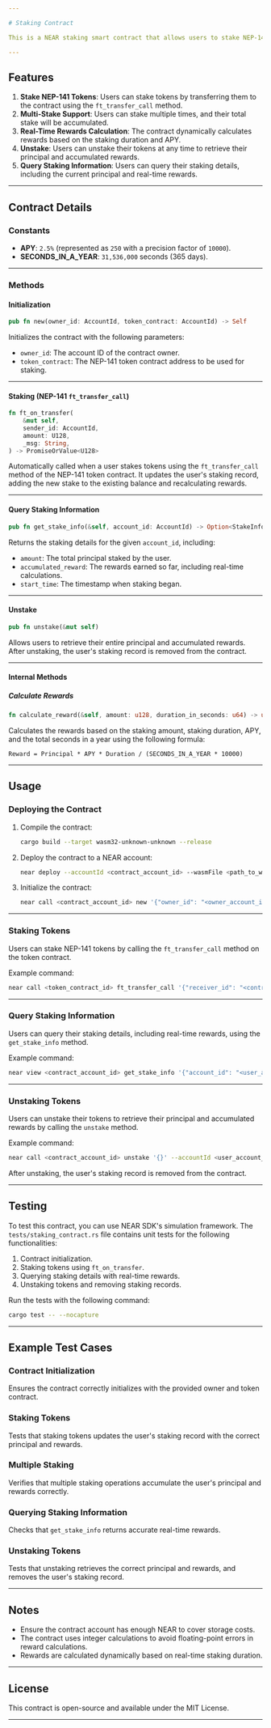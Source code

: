 ```yaml
---

# Staking Contract

This is a NEAR staking smart contract that allows users to stake NEP-141 tokens and earn rewards based on the Annual Percentage Yield (APY). Users can stake tokens multiple times, query their current stake and rewards, and unstake to retrieve their principal and accumulated rewards.

---
```


## Features

1. **Stake NEP-141 Tokens**: Users can stake tokens by transferring them to the contract using the `ft_transfer_call` method.
2. **Multi-Stake Support**: Users can stake multiple times, and their total stake will be accumulated.
3. **Real-Time Rewards Calculation**: The contract dynamically calculates rewards based on the staking duration and APY.
4. **Unstake**: Users can unstake their tokens at any time to retrieve their principal and accumulated rewards.
5. **Query Staking Information**: Users can query their staking details, including the current principal and real-time rewards.

---

## Contract Details

### Constants

- **APY**: `2.5%` (represented as `250` with a precision factor of `10000`).
- **SECONDS_IN_A_YEAR**: `31,536,000` seconds (365 days).

---

### Methods

#### Initialization

```rust
pub fn new(owner_id: AccountId, token_contract: AccountId) -> Self
```

Initializes the contract with the following parameters:
- `owner_id`: The account ID of the contract owner.
- `token_contract`: The NEP-141 token contract address to be used for staking.

---

#### Staking (NEP-141 `ft_transfer_call`)

```rust
fn ft_on_transfer(
    &mut self,
    sender_id: AccountId,
    amount: U128,
    _msg: String,
) -> PromiseOrValue<U128>
```

Automatically called when a user stakes tokens using the `ft_transfer_call` method of the NEP-141 token contract. It updates the user's staking record, adding the new stake to the existing balance and recalculating rewards.

---

#### Query Staking Information

```rust
pub fn get_stake_info(&self, account_id: AccountId) -> Option<StakeInfo>
```

Returns the staking details for the given `account_id`, including:
- `amount`: The total principal staked by the user.
- `accumulated_reward`: The rewards earned so far, including real-time calculations.
- `start_time`: The timestamp when staking began.

---

#### Unstake

```rust
pub fn unstake(&mut self)
```

Allows users to retrieve their entire principal and accumulated rewards. After unstaking, the user's staking record is removed from the contract.

---

#### Internal Methods

##### Calculate Rewards

```rust
fn calculate_reward(&self, amount: u128, duration_in_seconds: u64) -> u128
```

Calculates the rewards based on the staking amount, staking duration, APY, and the total seconds in a year using the following formula:

```
Reward = Principal * APY * Duration / (SECONDS_IN_A_YEAR * 10000)
```

---

## Usage

### Deploying the Contract

1. Compile the contract:
   ```bash
   cargo build --target wasm32-unknown-unknown --release
   ```

2. Deploy the contract to a NEAR account:
   ```bash
   near deploy --accountId <contract_account_id> --wasmFile <path_to_wasm_file>
   ```

3. Initialize the contract:
   ```bash
   near call <contract_account_id> new '{"owner_id": "<owner_account_id>", "token_contract": "<token_contract_id>"}' --accountId <owner_account_id>
   ```

---

### Staking Tokens

Users can stake NEP-141 tokens by calling the `ft_transfer_call` method on the token contract.

Example command:
```bash
near call <token_contract_id> ft_transfer_call '{"receiver_id": "<contract_account_id>", "amount": "1000000000000000000000000", "msg": ""}' --accountId <user_account_id> --depositYocto 1
```

---

### Query Staking Information

Users can query their staking details, including real-time rewards, using the `get_stake_info` method.

Example command:
```bash
near view <contract_account_id> get_stake_info '{"account_id": "<user_account_id>"}'
```

---

### Unstaking Tokens

Users can unstake their tokens to retrieve their principal and accumulated rewards by calling the `unstake` method.

Example command:
```bash
near call <contract_account_id> unstake '{}' --accountId <user_account_id> --depositYocto 1
```

After unstaking, the user's staking record is removed from the contract.

---

## Testing

To test this contract, you can use NEAR SDK's simulation framework. The `tests/staking_contract.rs` file contains unit tests for the following functionalities:
1. Contract initialization.
2. Staking tokens using `ft_on_transfer`.
3. Querying staking details with real-time rewards.
4. Unstaking tokens and removing staking records.

Run the tests with the following command:
```bash
cargo test -- --nocapture
```

---

## Example Test Cases

### Contract Initialization

Ensures the contract correctly initializes with the provided owner and token contract.

### Staking Tokens

Tests that staking tokens updates the user's staking record with the correct principal and rewards.

### Multiple Staking

Verifies that multiple staking operations accumulate the user's principal and rewards correctly.

### Querying Staking Information

Checks that `get_stake_info` returns accurate real-time rewards.

### Unstaking Tokens

Tests that unstaking retrieves the correct principal and rewards, and removes the user's staking record.

---

## Notes

- Ensure the contract account has enough NEAR to cover storage costs.
- The contract uses integer calculations to avoid floating-point errors in reward calculations.
- Rewards are calculated dynamically based on real-time staking duration.

---

## License

This contract is open-source and available under the MIT License.

---